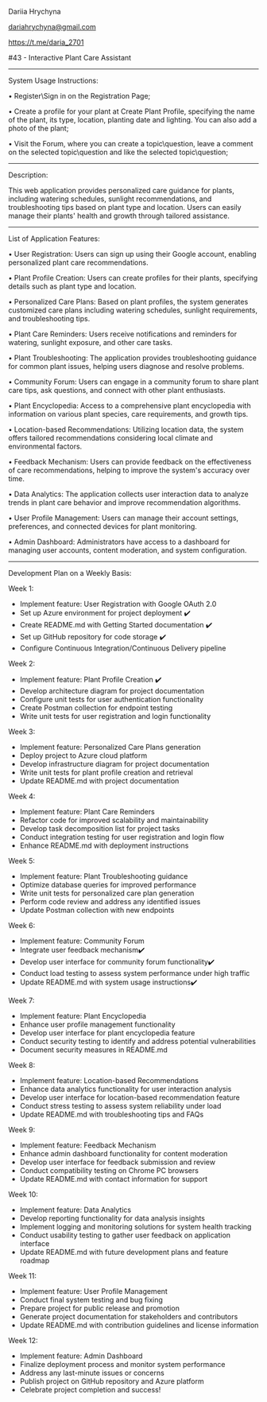 Dariia Hrychyna

dariahrychyna@gmail.com

https://t.me/daria_2701



#43 - Interactive Plant Care Assistant



____________________________________________________________________________
System Usage Instructions:

• Register\Sign in on the Registration Page;

• Create a profile for your plant at Create Plant Profile, specifying the name of the plant, its type, location, planting date and lighting. You can also add a photo of the plant;

• Visit the Forum, where you can create a topic\question, leave a comment on the selected topic\question and like the selected topic\question;

____________________________________________________________________________



Description:

This web application provides personalized care guidance for plants, including watering schedules, sunlight recommendations, and troubleshooting tips based on plant type and location. Users can easily manage their plants' health and growth through tailored assistance.


____________________________________________________________________________

List of Application Features:

• User Registration: Users can sign up using their Google account, enabling personalized plant care recommendations.

• Plant Profile Creation: Users can create profiles for their plants, specifying details such as plant type and location.

• Personalized Care Plans: Based on plant profiles, the system generates customized care plans including watering schedules, sunlight requirements, and troubleshooting tips.

• Plant Care Reminders: Users receive notifications and reminders for watering, sunlight exposure, and other care tasks.

• Plant Troubleshooting: The application provides troubleshooting guidance for common plant issues, helping users diagnose and resolve problems.

• Community Forum: Users can engage in a community forum to share plant care tips, ask questions, and connect with other plant enthusiasts.

• Plant Encyclopedia: Access to a comprehensive plant encyclopedia with information on various plant species, care requirements, and growth tips.

• Location-based Recommendations: Utilizing location data, the system offers tailored recommendations considering local climate and environmental factors.

• Feedback Mechanism: Users can provide feedback on the effectiveness of care recommendations, helping to improve the system's accuracy over time.

• Data Analytics: The application collects user interaction data to analyze trends in plant care behavior and improve recommendation algorithms.

• User Profile Management: Users can manage their account settings, preferences, and connected devices for plant monitoring.

• Admin Dashboard: Administrators have access to a dashboard for managing user accounts, content moderation, and system configuration.
____________________________________________________________________________



Development Plan on a Weekly Basis:

Week 1:
- Implement feature: User Registration with Google OAuth 2.0
- Set up Azure environment for project deployment ✔️
- Create README.md with Getting Started documentation ✔️
- Set up GitHub repository for code storage ✔️
- Configure Continuous Integration/Continuous Delivery pipeline

Week 2:
- Implement feature: Plant Profile Creation ✔️
- Develop architecture diagram for project documentation
- Configure unit tests for user authentication functionality
- Create Postman collection for endpoint testing
- Write unit tests for user registration and login functionality

Week 3:
- Implement feature: Personalized Care Plans generation
- Deploy project to Azure cloud platform
- Develop infrastructure diagram for project documentation
- Write unit tests for plant profile creation and retrieval
- Update README.md with project documentation

Week 4:
- Implement feature: Plant Care Reminders
- Refactor code for improved scalability and maintainability
- Develop task decomposition list for project tasks
- Conduct integration testing for user registration and login flow
- Enhance README.md with deployment instructions

Week 5:
- Implement feature: Plant Troubleshooting guidance
- Optimize database queries for improved performance
- Write unit tests for personalized care plan generation
- Perform code review and address any identified issues
- Update Postman collection with new endpoints

Week 6:
- Implement feature: Community Forum
- Integrate user feedback mechanism✔️
- Develop user interface for community forum functionality✔️
- Conduct load testing to assess system performance under high traffic
- Update README.md with system usage instructions✔️

Week 7:
- Implement feature: Plant Encyclopedia
- Enhance user profile management functionality
- Develop user interface for plant encyclopedia feature
- Conduct security testing to identify and address potential vulnerabilities
- Document security measures in README.md

Week 8:
- Implement feature: Location-based Recommendations
- Enhance data analytics functionality for user interaction analysis
- Develop user interface for location-based recommendation feature
- Conduct stress testing to assess system reliability under load
- Update README.md with troubleshooting tips and FAQs

Week 9:
- Implement feature: Feedback Mechanism
- Enhance admin dashboard functionality for content moderation
- Develop user interface for feedback submission and review
- Conduct compatibility testing on Chrome PC browsers
- Update README.md with contact information for support

Week 10:
- Implement feature: Data Analytics
- Develop reporting functionality for data analysis insights
- Implement logging and monitoring solutions for system health tracking
- Conduct usability testing to gather user feedback on application interface
- Update README.md with future development plans and feature roadmap

Week 11:
- Implement feature: User Profile Management
- Conduct final system testing and bug fixing
- Prepare project for public release and promotion
- Generate project documentation for stakeholders and contributors
- Update README.md with contribution guidelines and license information

Week 12:
- Implement feature: Admin Dashboard
- Finalize deployment process and monitor system performance
- Address any last-minute issues or concerns
- Publish project on GitHub repository and Azure platform
- Celebrate project completion and success!

